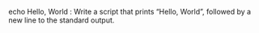 echo Hello, World : Write a script that prints “Hello, World”, followed by a new line to the standard output. 
